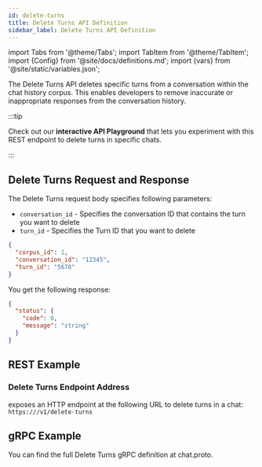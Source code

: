 ```yaml
---
id: delete-turns
title: Delete Turns API Definition
sidebar_label: Delete Turns API Definition
---
```


import Tabs from '@theme/Tabs';
import TabItem from '@theme/TabItem';
import {Config} from '@site/docs/definitions.md';
import {vars} from '@site/static/variables.json';

The Delete Turns API deletes specific turns from a conversation within the 
chat history corpus. This enables developers to remove inaccurate or 
inappropriate responses from the conversation history. 

:::tip

Check out our **interactive API Playground** that lets you experiment with this 
REST endpoint to delete turns in specific chats.

:::

## Delete Turns Request and Response

The Delete Turns request body specifies following parameters:

* `conversation_id` - Specifies the conversation ID that contains the turn 
  you want to delete
* `turn_id` - Specifies the Turn ID that you want to delete

```json
{
  "corpus_id": 1,
  "conversation_id": "12345",
  "turn_id": "5678"
}
```

You get the following response:

```json
{
  "status": {
    "code": 0,
    "message": "string"
  }
}
```

## REST Example

### Delete Turns Endpoint Address

<Config v="names.product"/> exposes an HTTP endpoint at the following URL
to delete turns in a chat:
<code>https://<Config v="domains.rest.indexing"/>/v1/delete-turns</code>


## gRPC Example

You can find the full Delete Turns gRPC definition at chat.proto.
